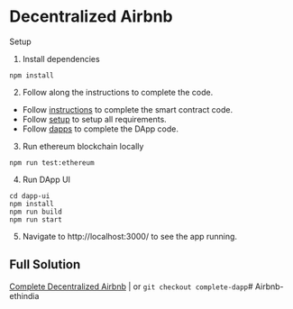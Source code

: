 # Decentralized Airbnb
Setup

1. Install dependencies
```
npm install
```

2. Follow along the instructions to complete the code.
- Follow [instructions](./Instructions.md) to complete the smart contract code.
- Follow [setup](./setup.md) to setup all requirements.
- Follow [dapps](./dapps.md) to complete the DApp code.

3. Run ethereum blockchain locally
```
npm run test:ethereum
```

4. Run DApp UI
```
cd dapp-ui
npm install
npm run build
npm run start
```

5. Navigate to http://localhost:3000/ to see the app running.

## Full Solution

[Complete Decentralized Airbnb](https://github.com/maticnetwork/ethindia-workshop/tree/complete-dapp) | or `git checkout complete-dapp`# Airbnb-ethindia
